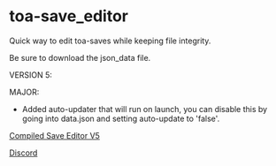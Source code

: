 # toa-save_editor
Quick way to edit toa-saves while keeping file integrity.

Be sure to download the json_data file.

VERSION 5:

MAJOR:
 - Added auto-updater that will run on launch, you can disable this by going into data.json and setting auto-update to 'false'.

<a href="https://www.mediafire.com/file/09gdjnh0154btjv/save_editor_v5.exe/file">Compiled Save Editor V5</a>

<a href="https://discord.gg/bSvECMz">Discord</a>
